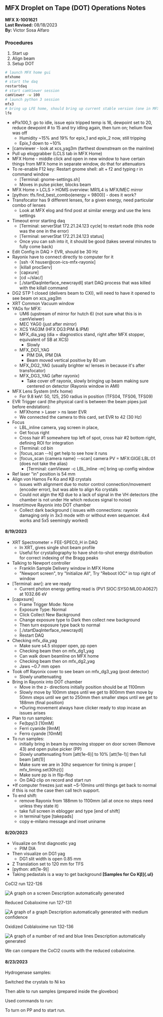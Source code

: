 ## MFX Droplet on Tape (DOT) Operations Notes

**MFX X-1001621**  
**Last Revised:** 08/18/2023  
**By:** Victor Sosa Alfaro

### Procedures
1. Start up
2. Align beam
3. Setup DOT

```bash
# launch MFX home gui
mfxhome
# start the daq
restartdaq
# start camViewer session
camViewer -w 100
# launch python 3 session
mfx3
# bring up LFE home, should bring up current stable version (one in MFX home may not be current)
lfe
```

-   ePix100_1: go to idle, issue epix tripped temp is 16, dewpoint set
    to 20, reduce dewpoint # to 15 and try idling again, then turn on;
    helium flow was off
    -   Humidity ~15% and 19% for epix_1 and epix_2 now, still tripping
    -   Epix_1 down to ~10%
-   \[camviewer - look at xcs_yag3m (farthest downstream on the mainline)
-   Pull up eloggrabber (LCLS tab in MFX Home)
-   MFX Home - middle click and open in new window to have certain
    things from MFX home in separate window, do that for attenuators
-   To re-enable F12 key: Restart gnome shell: alt + f2 and typing r in
    command window
    -   \[Terminal: gnome-settings.sh\]
    -   Moves in pulse picker, blocks beam
-   MFX Home \> LCLS \> HOMS overview: MR1L4 is MFX/MEC mirror
-   \[python: tfs.find_best_combo(energy = 9800)\] - does it work?
-   Transfocator has 9 different lenses, for a given energy, need
    particular combo of lenses
    -   Look at MFX elog and find post at similar energy and use the lens settings
-   Timeout error starting daq
    -   \[Terminal: serverStat 172.21.24.123 cycle\] to restart node
        (this node was the one in the error)
    -   \[Terminal: serverStat 172.21.24.123 status\]
    -   Once you can ssh into it, it should be good (takes several minutes to fully come back)
-   Edit Config in DAQ \> EVR, should be 30 Hz
-   Rayonix have to connect directly to computer for it
    -   \[ssh -X hsuser\@con-ics-mfx-rayonix\]
    -   \[killall procServ\]
    -   \[capxure\]
    -   \[cd ~/slac/\]
    -   \[./startDaqInterface_newcraydl\] start DAQ process that was killed with the killall command
-   DG2 STP 1 closed (delivers beam to CXI), will need to have it opened to see beam on xcs_yag3m
-   XRT Common Vacuum window
-   YAGs for MFX:
    -   UM6 (upstream of mirror for hutch 6) (not sure what this is in camVieiwer)
    -   MEC YAG0 (just after mirror)
    -   XCS YAG3M (HFX DG3:PIM & IPM)
    -   MFX_dia_yag (dia = diagnostics stand, right after MFX stopper, equivalent of SB at XCS)
        -   Slowly
    -   MFX_DG1_YAG
        -   PIM DIA, IPM DIA
        -   Beam moved vertical positive by 80 um 
    -   MFX_DG2_YAG (usually brighter w/ lenses in because it's after transfocator)
    -   MFX_DG3_YAG (after rayonix)
        -   Take cover off rayonix, slowly bringing up beam making sure centered on detector (Rayonix window in AMI)
-   MFX Lens System (mfx home)
    -   For 9.8 keV: 50, 125, 250 radius in position (TFS04, TFS06, TFS09)
-   EVR Trigger card (the physical card is between the beam pipes just before endstation):
    -   MFXhome \> Laser \> ns laser EVR
    -   We connected the camera to this card, set EVR to 42 (30 Hz)
-   Focus
    -   LBL_inline camera, yag screen in place, 
    -   Get focus right
    -   Cross hair \#1 somewhere top left of spot, cross hair \#2 bottom right, defining ROI for integration
    -   \[Terminal: cd bin
    -   \[focus_scan \--h\] get help to see how it runs
    -   \[focus_scan {camera name} \--scan\] camera PV = MFX:GIGE:LBL:01 (does not take the alias)
        -   \[Terminal: camViewer -c LBL_Inline -m\] bring up config window
-   Ref laser "in" position is 54 mm
-   Align von Hamos Fe Kα and Kβ crystals
    -   Issues with alignment due to motor control connection/movement (encoder error), but was able to align Kα crystals
    -   Could not algin the Kβ due to a lack of signal in the VH detectors (the chamber is not under He which reduces signal to noise)
-   Insert/move Rayonix into DOT chamber
    - Collect dark background ( issues with connections: rayonix damaging only in 3x3 mode with or without even sequencer. 4x4 works and 5x5 seemingly worked)

#### 8/19/2023

-   XRT Spectrometer = FEE-SPEC0_H in DAQ
    -   In XRT, gives single shot beam profile
    -   Useful for crystallography to have shot-to-shot energy distribution for correct indexing of the Bragg peaks
-   Talking to Newport controller
    -   Franklin Sample Delivery window in MFX Home
    -   "Newport screen", try "Initialize All", Try "Reboot IOC" in top right of window
-   \[Terminal: awr\]: are we ready
    -   Current photon energy getting read is (PV1 SIOC:SYS0:ML00:A0627) at 1032.66 eV
-   \[capxsure\]
    -   Frame Trigger Mode: None
    -   Exposure Type: Normal
    -   Click Collect New Background
    -   Change exposure type to Dark then collect new background
    -   Then turn exposure type back to normal
    -   \[./startDaqInterface_newcraydl\]
    -   Restart DAQ
-   Checking mfx_dia_yag
    -   Make sure s4.5 stopper open, pp open
    -   Checking beam then on mfx_dg1_yag
    -   Can walk down beamline on MFX home
    -   Checking beam then on mfx_dg2_yag
    -   Jaws ~0.7 mm open
-   Took off Rayonix cover to see beam on mfx_dg3_yag (post detector)
    -   Slowly unattenuating
-   Bring in Rayonix into DOT chamber
    -   Move in the z- directions initially position should be at 1100mm
    -   Slowly move by 100mm steps until we get to 800mm then move by 50mm steps until we get to 250mm then smaller steps until we get to 188mm (final position)
    -   \*During movement always have clicker ready to stop incase an
        issues arises
-   Plan to run samples:
    -   Fe(bpy)3 \[10mM\]
    -   Ferri cyanide \[9mM\]
    -   Ferro cyande \[10mM\]
-   To run samples:
    -   initially bring in beam by removing stopper on door screen (Remove 43) and open pulse picker (PP)
    -   Slowly unattenuating from \[att(1e-6)\] to 10% \[att(1e-1)\] then full beam \[att(1)\]
    -   Make sure we are in 30hz sequencer for timing is proper \[ mfx_timing.set30hz()\]
    -   Make sure pp is in flip-flop
    -   On DAQ clip on record and start run
-   \*If computer freezes just wait ~5-10mins until things get back to
    normal if this is not the case then call tech support.
-   To end shift:
    -   remove Rayonix from 188mm to 1100mm (all at once no steps need unless they state it)
    -   take full screen in eblogger and type \[end of shift\]
    -   in terminal type \[takepads\]
    -   copy e-milano message and inset uniname

#### 8/20/2023
-   Visualize on first diagnostic yag
    -   PIM DIA
-   Then visualize on DG1 yag
    -   DG1 slit width is open 0.85 mm
-   Z Translation set to 120 mm for TFS
-   \[python: att(1e-9)\]
-   Taking pedastals is a way to get background
**[Samples for Co Kβ]{.ul}**

CoCl2 run 122-126

![A graph on a screen Description automatically
generated](media/image1.png)

Reduced Cobaloxime run 127-131

![A graph of a graph Description automatically generated with medium
confidence](media/image2.png)

Oxidized Coblaloxime run 132-136

![A graph of a number of red and blue lines Description automatically
generated](media/image3.png)

We can compare the CoCl2 counts with the reduced cobaloxime.

#### 8/23/2023

Hydrogenase samples:

Switched the crystals to Ni kα

Then able to run samples (prepared inside the glovebox)

Used commands to run:

To turn on PP and to start run.
